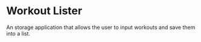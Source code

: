 # Workout Lister
An storage application that allows the user to input workouts and save them into a list.
